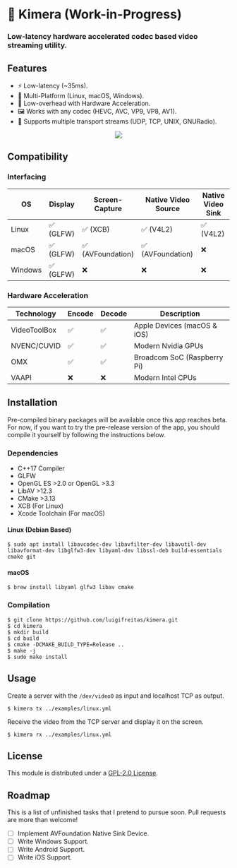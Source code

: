 # 🐙 Kimera (Work-in-Progress)
### Low-latency hardware accelerated codec based video streaming utility.

## Features
- ⚡ Low-latency (~35ms).
- 🦑 Multi-Platform (Linux, macOS, Windows).
- 🔋 Low-overhead with Hardware Acceleration.
- 🖼️ Works with any codec (HEVC, AVC, VP9, VP8, AV1).
- 🧳 Supports multiple transport streams (UDP, TCP, UNIX, GNURadio).

<p align="center">
<img src="https://github.com/luigifreitas/kimera/raw/master/assets/kimera_macos.png" />
</p>

## Compatibility
### Interfacing
|    OS    |  Display  |   Screen-Capture   | Native Video Source | Native Video Sink |
|----------|-----------|--------------------|---------------------|-------------------|
| Linux    | ✅ (GLFW)  | ✅ (XCB)            | ✅ (V4L2)            | ✅ (V4L2)          |
| macOS    | ✅ (GLFW)  | ✅ (AVFoundation)   | ✅ (AVFoundation)    | ❌                 |
| Windows  | ✅ (GLFW)  | ❌                  | ❌                   | ❌                 |

### Hardware Acceleration
|  Technology  | Encode | Decode |         Description         |
|--------------|--------|--------|-----------------------------|
| VideoToolBox | ✅      | ✅      | Apple Devices (macOS & iOS) |
| NVENC/CUVID  | ✅      | ✅      | Modern Nvidia GPUs          |
| OMX          | ✅      | ✅      | Broadcom SoC (Raspberry Pi) |
| VAAPI        | ❌      | ❌      | Modern Intel CPUs           |

## Installation
Pre-compiled binary packages will be available once this app reaches beta. For now, if you want to try the pre-release version of the app, you should compile it yourself by following the instructions below.

### Dependencies
- C++17 Compiler
- GLFW
- OpenGL ES >2.0 or OpenGL >3.3
- LibAV >12.3
- CMake >3.13
- XCB (For Linux)
- Xcode Toolchain (For macOS)

#### Linux (Debian Based)
```shell
$ sudo apt install libavcodec-dev libavfilter-dev libavutil-dev libavformat-dev libglfw3-dev libyaml-dev libssl-deb build-essentials cmake git
```

#### macOS
```shell
$ brew install libyaml glfw3 libav cmake
```

### Compilation
```shell
$ git clone https://github.com/luigifreitas/kimera.git
$ cd kimera
$ mkdir build
$ cd build
$ cmake -DCMAKE_BUILD_TYPE=Release ..
$ make -j
$ sudo make install
```

## Usage
Create a server with the `/dev/video0` as input and localhost TCP as output.
```shell
$ kimera tx ../examples/linux.yml
```

Receive the video from the TCP server and display it on the screen.
```shell
$ kimera rx ../examples/linux.yml
```

## License
This module is distributed under a [GPL-2.0 License](https://raw.githubusercontent.com/luigifreitas/kimera/master/LICENSE).

## Roadmap
This is a list of unfinished tasks that I pretend to pursue soon. Pull requests are more than welcome!
- [ ] Implement AVFoundation Native Sink Device.
- [ ] Write Windows Support.
- [ ] Write Android Support.
- [ ] Write iOS Support.
